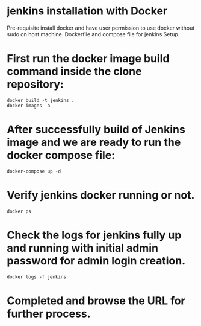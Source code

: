 # jenkins installation with Docker

Pre-requisite install docker and have user permission to use docker without sudo on host machine.
Dockerfile and compose file for jenkins Setup.

# First run the docker image build command inside the clone repository:
    docker build -t jenkins .
    docker images -a
    
# After successfully build of Jenkins image and we are ready to run the docker compose file:
    docker-compose up -d

# Verify jenkins docker running or not.
    docker ps
    
# Check the logs for jenkins fully up and running with initial admin password for admin login creation.
    docker logs -f jenkins

# Completed and browse the URL for further process.
